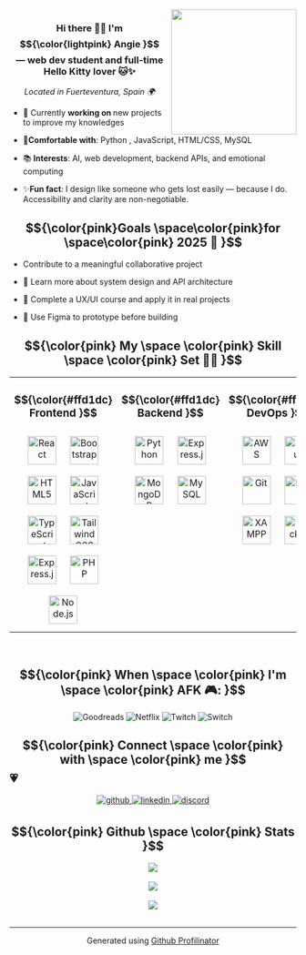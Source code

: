 <div align="right">
<img src="https://i.pinimg.com/originals/b5/5e/0f/b55e0f8e89908f2e853780d0841d38a9.gif" align="right" height="220" width="220" />
</div>  
  

### <div align="center">Hi there 👋🏽 I'm $${\color{lightpink} Angie }$$ — web dev student and full-time Hello Kitty lover 🐱✨</div>
<div align="center"> <em> Located in Fuerteventura, Spain  🌍 </em> </div> 

- 🌱 Currently <strong> working on </strong> new projects to improve my knowledges  
  

- 🐍<strong>Comfortable with</strong>:  Python , JavaScript, HTML/CSS, MySQL 
  

- 📚<strong> Interests</strong>: AI, web development, backend APIs, and emotional computing  
  

- ✨<strong>Fun fact</strong>: I design like someone who gets lost easily — because I do. Accessibility and clarity are non-negotiable.  
  

 ## $${\color{pink}Goals \space\color{pink}for \space\color{pink} 2025 🚀 }$$
  
- Contribute to a meaningful collaborative project
  
- 🧠 Learn more about system design and API architecture
  
- 🎨 Complete a UX/UI course and apply it in real projects
   
- 🧪 Use Figma to prototype before building  

##  $${\color{pink} My \space \color{pink} Skill \space \color{pink} Set 💾🌷 }$$
<table><tr><td valign="top" width="33%">


<div align="center">
  
### $${\color{#ffd1dc} Frontend }$$  
</div>  
<div align="center">  
<a href="https://reactjs.org/" target="_blank"><img style="margin: 10px" src="https://profilinator.rishav.dev/skills-assets/react-original-wordmark.svg" alt="React" height="50" /></a>  
<a href="https://getbootstrap.com/docs/3.4/javascript/" target="_blank"><img style="margin: 10px" src="https://profilinator.rishav.dev/skills-assets/bootstrap-plain.svg" alt="Bootstrap" height="50" /></a>  
<a href="https://en.wikipedia.org/wiki/HTML5" target="_blank"><img style="margin: 10px" src="https://profilinator.rishav.dev/skills-assets/html5-original-wordmark.svg" alt="HTML5" height="50" /></a>  
<a href="https://www.javascript.com/" target="_blank"><img style="margin: 10px" src="https://profilinator.rishav.dev/skills-assets/javascript-original.svg" alt="JavaScript" height="50" /></a>  
<a href="https://www.typescriptlang.org/" target="_blank"><img style="margin: 10px" src="https://profilinator.rishav.dev/skills-assets/typescript-original.svg" alt="TypeScript" height="50" /></a>  
<a href="https://www.tailwindcss.com/" target="_blank"><img style="margin: 10px" src="https://profilinator.rishav.dev/skills-assets/tailwindcss.svg" alt="Tailwind CSS" height="50" /></a>  
<a href="https://expressjs.com/" target="_blank"><img style="margin: 10px" src="https://profilinator.rishav.dev/skills-assets/express-original-wordmark.svg" alt="Express.js" height="50" /></a>  
<a href="https://www.php.net/" target="_blank"><img style="margin: 10px" src="https://profilinator.rishav.dev/skills-assets/php-original.svg" alt="PHP" height="50" /></a>  
<a href="https://nodejs.org/" target="_blank"><img style="margin: 10px" src="https://profilinator.rishav.dev/skills-assets/nodejs-original-wordmark.svg" alt="Node.js" height="50" /></a>  
</div>  

  


</td><td valign="top" width="33%">


<div align="center">
  
### $${\color{#ffd1dc} Backend }$$  
</div>
<div align="center">  
<a href="https://www.python.org/" target="_blank"><img style="margin: 10px" src="https://profilinator.rishav.dev/skills-assets/python-original.svg" alt="Python" height="50" /></a>  
<a href="https://expressjs.com/" target="_blank"><img style="margin: 10px" src="https://profilinator.rishav.dev/skills-assets/express-original-wordmark.svg" alt="Express.js" height="50" /></a>  
<a href="https://www.mongodb.com/" target="_blank"><img style="margin: 10px" src="https://profilinator.rishav.dev/skills-assets/mongodb-original-wordmark.svg" alt="MongoDB" height="50" /></a>  
<a href="https://www.mysql.com/" target="_blank"><img style="margin: 10px" src="https://profilinator.rishav.dev/skills-assets/mysql-original-wordmark.svg" alt="MySQL" height="50" /></a>  
</div>

</td><td valign="top" width="33%">



<div align="center">
  
### $${\color{#ffd1dc} DevOps }$$  
</div>
<div align="center">  
<a href="https://aws.amazon.com/" target="_blank"><img style="margin: 10px" src="https://profilinator.rishav.dev/skills-assets/amazonwebservices-original-wordmark.svg" alt="AWS" height="50" /></a>  
<a href="https://www.linux.org/" target="_blank"><img style="margin: 10px" src="https://profilinator.rishav.dev/skills-assets/linux-original.svg" alt="Linux" height="50" /></a>  
<a href="https://github.com/" target="_blank"><img style="margin: 10px" src="https://profilinator.rishav.dev/skills-assets/git-scm-icon.svg" alt="Git" height="50" /></a>  
<a href="https://www.gnu.org/software/bash/" target="_blank"><img style="margin: 10px" src="https://profilinator.rishav.dev/skills-assets/gnu_bash-icon.svg" alt="Bash" height="50" /></a>  
<a href="https://www.apachefriends.org/" target="_blank"><img style="margin: 10px" src="https://profilinator.rishav.dev/skills-assets/xampp.png" alt="XAMPP" height="50" /></a>  
<a href="https://www.docker.com/" target="_blank"><img style="margin: 10px" src="https://profilinator.rishav.dev/skills-assets/docker-original-wordmark.svg" alt="Docker" height="50" /></a>  
</div>

</td></tr></table>  

<br/>  

## $${\color{pink} When \space \color{pink} I'm \space  \color{pink} AFK 🎮: }$$
<div align="center">

  ![Goodreads](https://img.shields.io/badge/Goodreads-FBEFF2?style=for-the-badge&logo=goodreads&logoColor=white)
  ![Netflix](https://img.shields.io/badge/Netflix-FDC5D5?style=for-the-badge&logo=netflix&logoColor=white)
  ![Twitch](https://img.shields.io/badge/Twitch-E6D6FF?style=for-the-badge&logo=twitch&logoColor=white)
  ![Switch](https://img.shields.io/badge/Switch-FFD6E8?style=for-the-badge&logo=nintendo-switch&logoColor=white)
</div>


## $${\color{pink} Connect \space \color{pink} with \space \color{pink} me  }$$💗
<div align="center">

<a href="https://github.com/annxt7" target="_blank">
<img src="https://img.shields.io/badge/github-EAD8D8?style=for-the-badge&logo=github&logoColor=white" alt=github style="margin-bottom: 5px;" />
</a>

<a href="https://linkedin.com/in/angieyague" target="_blank">
<img src="https://img.shields.io/badge/linkedin-D9EAF7?style=for-the-badge&logo=linkedin&logoColor=white" alt=linkedin style="margin-bottom: 5px;" />
</a>  

<a href="https://discord.com/users/annxt7" target="_blank">
<img src="https://img.shields.io/badge/discord-E4D4F4?style=for-the-badge&logo=discord&logoColor=white" alt=discord style="margin-bottom: 5px;" />
</a>
</div>  

## $${\color{pink} Github  \space \color{pink} Stats  }$$
<div align="center"><img src="https://github-readme-stats.vercel.app/api?username=annxt7&show_icons=true&count_private=true&hide_border=true" align="center" /></div>  

<br/>  

<div align="center">
  <img src="https://komarev.com/ghpvc/?username=annxt7&style=flat-square&color=f4c2c2" align="center" />
</div>  

<br/>  

<div align="center">
  <a href="https://www.buymeacoffee.com/annxt7" target="_blank" style="display: inline-block;">
    <img
      src="https://img.shields.io/badge/Buy%20Me%20A%20Coffee-%23f4c2c2.svg?style=flat-square&logo=buymeacoffee&logoColor=white" 
      align="center"
    />
  </a>
</div>

<br />


----
<div align="center">Generated using <a href="https://profilinator.rishav.dev/" target="_blank">Github Profilinator</a></div>
